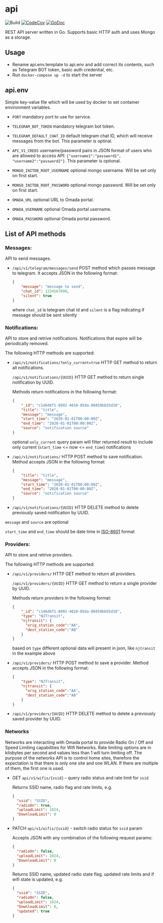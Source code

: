 # api
![Build](https://github.com/pruh/api/actions/workflows/test_and_start.yml/badge.svg)
[![CodeCov](https://codecov.io/gh/pruh/api/branch/master/graph/badge.svg)](https://codecov.io/gh/pruh/api)
[![GoDoc](https://godoc.org/github.com/pruh/api?status.svg)](http://godoc.org/github.com/pruh/api)

REST API server written in Go. Supports basic HTTP auth and uses Mongo as a storage.

## Usage

* Rename api.env.template to api.env and add correct its contents, such as Telegram BOT token, basic auth credential, etc.
* Run `docker-compose up -d` to start the server

## api.env

Simple key-value file which will be used by docker to set container environment variables.

* `PORT` mandatory port to use for service.

* `TELEGRAM_BOT_TOKEN` mandatory telegram bot token.

* `TELEGRAM_DEFAULT_CHAT_ID` default telegram chat ID, which will receive messages from the bot. This parameter is optinal.

* `API_V1_CREDS` username/password pairs in JSON format of users who are allowed to access API: `{"username1":"password1", "username2":"password2"}`. This parameter is optional.
* `MONGO_INITDB_ROOT_USERNAME` optional mongo username. Will be set only on first start.
* `MONGO_INITDB_ROOT_PASSWORD` optional mongo password. Will be set only on first start.

* `OMADA_URL` optional URL to Omada portal.
* `OMADA_USERNAME` optional Omada portal username.
* `OMADA_PASSWORD` optional Omada portal password.

## List of API methods

### Messages:

API to send messages.

* `/api/v1/telegram/messages/send` POST method which passes message to telegram. It accepts JSON in the following format:

  ```json
  {
      "message": "message to send",
      "chat_id": 1234567890,
      "silent": true
  }
  ```

  where `chat_id` is telegram chat id and `silent` is a flag indicating if message should be sent silently

### Notifications:

API to store and retrive notifications. Notifications that expire will be periodically removed.

The following HTTP methods are supported:

* `/api/v1/notifications/?only_current=true` HTTP GET method to return all notifications.
  
  `/api/v1/notifications/{UUID}` HTTP GET method to return single notification by UUID.

  Methods return notifications in the following format:
  ```json
  {
      "_id": "c146d6f1-8992-4010-85da-80459bb55d10",
      "title": "title",
      "message": "message",
      "start_time": "2020-01-01T00:00:00Z",
      "end_time": "2020-01-01T00:00:00Z",
      "source": "notification source"
  }
  ```

  optional `only_current` query param will filter returned result to include only current (`start_time` <= now <= `end_time`) notifications

* `/api/v1/notifications/` HTTP POST method to save notification.
  Method accepts JSON in the following format:

  ```json
  {
      "title": "title",
      "message": "message",
      "start_time": "2020-01-01T00:00:00Z",
      "end_time": "2020-01-01T00:00:00Z",
      "source": "notification source"
  }
  ```

* `/api/v1/notifications/{UUID}` HTTP DELETE method to delete previously saved notification by UUID.

`message` and `source` are optional

`start_time` and `end_time` should be date time in [ISO-8601](https://en.wikipedia.org/wiki/ISO_8601) format

### Providers:

API to store and retrive providers.

The following HTTP methods are supported:

* `/api/v1/providers/` HTTP GET method to return all providers.
  
  `/api/v1/providers/{UUID}` HTTP GET method to return a single provider by UUID.

  Methods return providers in the following format:
  ```json
  {
      "_id": "c146d6f1-8992-4010-85da-80459bb55d10",
      "type": "NJTransit",
      "njtransit": {
        "orig_station_code":"AA",
        "dest_station_code":"AB"
      }
  }
  ```

  based on `type` different optional data will present in json, like `njtransit` in the example above

* `/api/v1/providers/` HTTP POST method to save a provider.
  Method accepts JSON in the following format:

  ```json
  {
      "type": "NJTransit",
      "njtransit": {
        "orig_station_code":"AA",
        "dest_station_code":"AB"
      }
  }
  ```

* `/api/v1/providers/{UUID}` HTTP DELETE method to delete a previously saved provider by UUID.

### Networks

Networks are interacting with Omada portal to provide Radio On / Off and Speed Limiting capabilities for Wifi Networks. Rate limiting options are in kilobytes per second and values less than 1 will turn limiting off. The purpose of the networks API is to control home sites, therefore the expectation is that there is only one site and one WLAN. If there are multiple of them, the first one is used.

* GET `api/v1/wifis/{ssid}` - query radio status and rate limit for `ssid`

  Returns SSID name, radio flag and rate limits, e.g.
  ```json
  {
    "ssid": "SSID",
    "radioOn": true,
    "uploadLimit": 1024,
    "DownloadLimit": 0
  }
  ```

* PATCH `api/v1/wifis/{ssid}` - switch radio status for `ssid` param

  Accepts JSON with any combination of the following request params:
  ```json
  {
    "radioOn": false,
    "uploadLimit": 1024,
    "DownloadLimit": 0
  }
  ```

  Returns SSID name, updated radio state flag, updated rate limits and if wifi state is updated, e.g.
  ```json
  {
    "ssid": "SSID",
    "radioOn": false,
    "uploadLimit": 1024,
    "DownloadLimit": 0,
    "updated": true
  }
  ```
